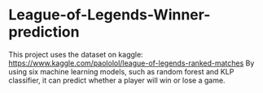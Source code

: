 # League-of-Legends-Winner-prediction

This project uses the dataset on kaggle: https://www.kaggle.com/paololol/league-of-legends-ranked-matches
By using six machine learning models, such as random forest and KLP classifier, it can predict whether a player will win or lose a game.
